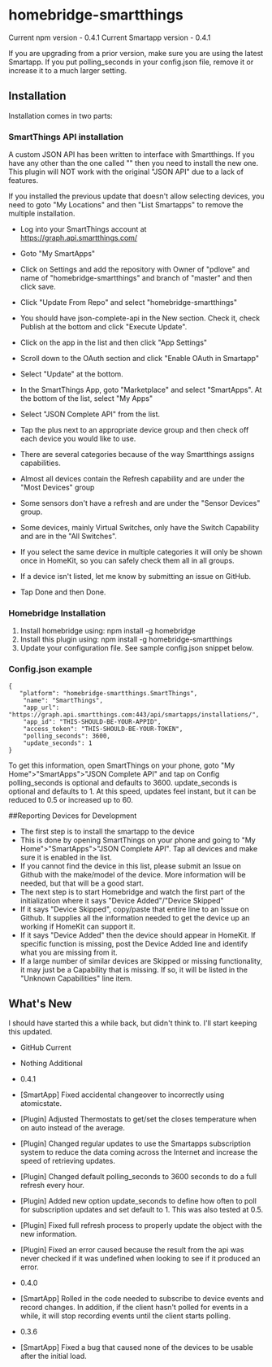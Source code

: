 # homebridge-smartthings

Current npm version - 0.4.1
Current Smartapp version - 0.4.1

If you are upgrading from a prior version, make sure you are using the latest Smartapp.
If you put polling_seconds in your config.json file, remove it or increase it to a much larger setting.

## Installation

Installation comes in two parts:

### SmartThings API installation
A custom JSON API has been written to interface with Smartthings. If you have any other than the one called "" then you need to install the new one.
This plugin will NOT work with the original "JSON API" due to a lack of features.

If you installed the previous update that doesn't allow selecting devices, you need to goto "My Locations" and then "List Smartapps" to remove the multiple installation.

* Log into your SmartThings account at https://graph.api.smartthings.com/
* Goto "My SmartApps"
* Click on Settings and add the repository with Owner of "pdlove" and name of "homebridge-smartthings" and branch of "master" and then click save.
* Click "Update From Repo" and select "homebridge-smartthings"
* You should have json-complete-api in the New section. Check it, check Publish at the bottom and click "Execute Update".

* Click on the app in the list and then click "App Settings"
* Scroll down to the OAuth section and click "Enable OAuth in Smartapp"
* Select "Update" at the bottom.

* In the SmartThings App, goto "Marketplace" and select "SmartApps". At the bottom of the list, select "My Apps"
* Select "JSON Complete API" from the list.
* Tap the plus next to an appropriate device group and then check off each device you would like to use. 
 * There are several categories because of the way Smartthings assigns capabilities.
  * Almost all devices contain the Refresh capability and are under the "Most Devices" group
  * Some sensors don't have a refresh and are under the "Sensor Devices" group.
  * Some devices, mainly Virtual Switches, only have the Switch Capability and are in the "All Switches". 
 * If you select the same device in multiple categories it will only be shown once in HomeKit, so you can safely check them all in all groups.
 * If a device isn't listed, let me know by submitting an issue on GitHub.
* Tap Done and then Done.

### Homebridge Installation

1. Install homebridge using: npm install -g homebridge
2. Install this plugin using: npm install -g homebridge-smartthings
3. Update your configuration file. See sample config.json snippet below. 

### Config.json example

	{
	   "platform": "homebridge-smartthings.SmartThings",
    	"name": "SmartThings",
        "app_url": "https://graph.api.smartthings.com:443/api/smartapps/installations/",
        "app_id": "THIS-SHOULD-BE-YOUR-APPID",
        "access_token": "THIS-SHOULD-BE-YOUR-TOKEN",
        "polling_seconds": 3600,
        "update_seconds": 1
	} 

To get this information, open SmartThings on your phone, goto "My Home">"SmartApps">"JSON Complete API" and tap on Config
polling_seconds is optional and defaults to 3600.
update_seconds is optional and defaults to 1. At this speed, updates feel instant, but it can be reduced to 0.5 or increased up to 60.

##Reporting Devices for Development

* The first step is to install the smartapp to the device
 * This is done by opening SmartThings on your phone and going to "My Home">"SmartApps">"JSON Complete API". Tap all devices and make sure it is enabled in the list.
 * If you cannot find the device in this list, please submit an Issue on Github with the make/model of the device. More information will be needed, but that will be a good start.
* The next step is to start Homebridge and watch the first part of the initialization where it says "Device Added"/"Device Skipped"
 * If it says "Device Skipped", copy/paste that entire line to an Issue on Github. It supplies all the information needed to get the device up an working if HomeKit can support it.
 * If it says "Device Added" then the device should appear in HomeKit. If specific function is missing, post the Device Added line and identify what you are missing from it.
* If a large number of similar devices are Skipped or missing functionality, it may just be a Capability that is missing. If so, it will be listed in the "Unknown Capabilities" line item.

## What's New
I should have started this a while back, but didn't think to. I'll start keeping this updated.

* GitHub Current
 * Nothing Additional
 
* 0.4.1
 * [SmartApp] Fixed accidental changeover to incorrectly using atomicstate.
 * [Plugin] Adjusted Thermostats to get/set the closes temperature when on auto instead of the average.
 * [Plugin] Changed regular updates to use the Smartapps subscription system to reduce the data coming across the Internet and increase the speed of retrieving updates.
 * [Plugin] Changed default polling_seconds to 3600 seconds to do a full refresh every hour.
 * [Plugin] Added new option update_seconds to define how often to poll for subscription updates and set default to 1. This was also tested at 0.5.
 * [Plugin] Fixed full refresh process to properly update the object with the new information.
 * [Plugin] Fixed an error caused because the result from the api was never checked if it was undefined when looking to see if it produced an error.
  
* 0.4.0
 * [SmartApp] Rolled in the code needed to subscribe to device events and record changes. In addition, if the client hasn't polled for events in a while, it will stop recording events until the client starts polling.

* 0.3.6 
 * [SmartApp] Fixed a bug that caused none of the devices to be usable after the initial load.
